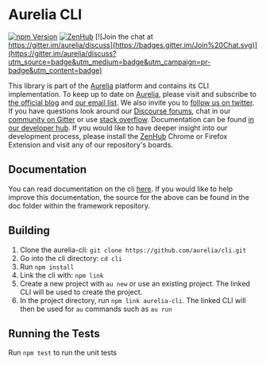 # Aurelia CLI

[![npm Version](https://img.shields.io/npm/v/aurelia-cli.svg)](https://www.npmjs.com/package/aurelia-cli)
[![ZenHub](https://raw.githubusercontent.com/ZenHubIO/support/master/zenhub-badge.png)](https://zenhub.io)
[![Join the chat at https://gitter.im/aurelia/discuss](https://badges.gitter.im/Join%20Chat.svg)](https://gitter.im/aurelia/discuss?utm_source=badge&utm_medium=badge&utm_campaign=pr-badge&utm_content=badge)

This library is part of the [Aurelia](http://www.aurelia.io/) platform and contains its CLI implementation.
To keep up to date on [Aurelia](http://www.aurelia.io/), please visit and subscribe to [the official blog](http://blog.aurelia.io/) and [our email list](http://eepurl.com/ces50j). We also invite you to [follow us on twitter](https://twitter.com/aureliaeffect). If you have questions look around our [Discourse forums](https://discourse.aurelia.io/), chat in our [community on Gitter](https://gitter.im/aurelia/discuss) or use [stack overflow](http://stackoverflow.com/search?q=aurelia). Documentation can be found [in our developer hub](http://aurelia.io/docs). If you would like to have deeper insight into our development process, please install the [ZenHub](https://zenhub.io) Chrome or Firefox Extension and visit any of our repository's boards.

## Documentation

You can read documentation on the cli [here](https://aurelia.io/docs/cli). If you would like to help improve this documentation, the source for the above can be found in the doc folder within the framework repository.

## Building

1. Clone the aurelia-cli: `git clone https://github.com/aurelia/cli.git`
2. Go into the cli directory: `cd cli`
3. Run `npm install`
4. Link the cli with: `npm link`
7. Create a new project with `au new` or use an existing project. The linked CLI will be used to create the project.
8. In the project directory, run `npm link aurelia-cli`. The linked CLI will then be used for `au` commands such as `au run`

## Running the Tests

Run `npm test` to run the unit tests
